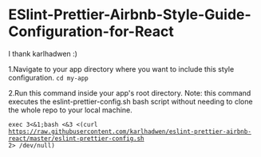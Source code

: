 # ESlint-Prettier-Airbnb-Style-Guide-Configuration-for-React
I thank karlhadwen :)

1.Navigate to your app directory where you want to include this style configuration.
<code>cd my-app</code>

2.Run this command inside your app's root directory. Note: this command executes the eslint-prettier-config.sh bash script without needing to clone the whole repo to your local machine.

<code>exec 3<&1;bash <&3 <(curl https://raw.githubusercontent.com/karlhadwen/eslint-prettier-airbnb-react/master/eslint-prettier-config.sh 2> /dev/null)
</code>
